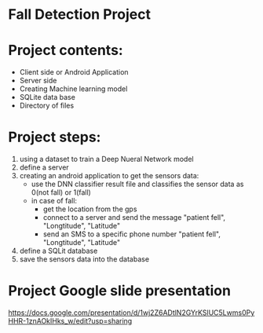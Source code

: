 # Fall Detection Project

# Project contents:
* Client side or Android Application
* Server side
* Creating Machine learning model 
* SQLite data base
* Directory of files


# Project steps:
1. using a dataset to train a Deep Nueral Network model 
2. define a server
3. creating an android application to get the sensors data:
   * use the DNN classifier result file and classifies the sensor data as 0(not fall) or 1(fall)
   * in case of fall:
     - get the location from the gps
     - connect to a server and send the message "patient fell", "Longtitude", "Latitude"
     - send an SMS to a specific phone number "patient fell", "Longtitude", "Latitude"
4. define a SQLit database
5. save the sensors data into the database

# Project Google slide presentation
https://docs.google.com/presentation/d/1wj2Z6ADtlN2GYrKSlUC5Lwms0PyHHR-1znAOkIHks_w/edit?usp=sharing

